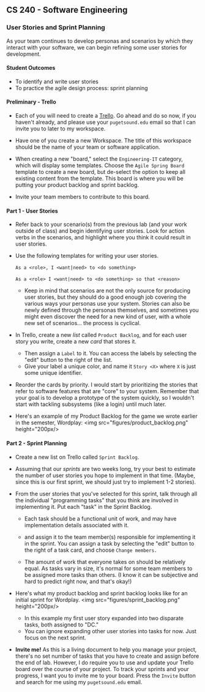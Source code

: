 ## CS 240 - Software Engineering

### User Stories and Sprint Planning

As your team continues to develop personas and scenarios by which they interact with your software, we can begin refining some user stories for development.

#### Student Outcomes

- To identify and write user stories
- To practice the agile design process: sprint planning

#### Preliminary - Trello

- Each of you will need to create a [Trello](https://trello.com/). Go ahead and do so now, if you haven't already, and please use your `pugetsound.edu` email so that I can invite you to later to my workspace.

- Have one of you create a new Workspace. The title of this workspace should be the name of your team or software application.

- When creating a new "board," select the `Engineering-IT` category, which will display some templates. Choose the `Agile Spring Board` template to create a new board, but de-select the option to keep all existing content from the template. This board is where you will be putting your product backlog and sprint backlog.

- Invite your team members to contribute to this board.

#### Part 1 - User Stories

- Refer back to your scenario(s) from the previous lab (and your work outside of class) and begin identifying user stories. Look for action verbs in the scenarios, and highlight where you think it could result in user stories.

- Use the following templates for writing your user stories.

  ```
  As a <role>, I <want|need> to <do something>
  ```

  ```
  As a <role> I <want|need> to <do something> so that <reason>
  ```

  - Keep in mind that scenarios are not the only source for producing user stories, but they should do a good enough job covering the various ways your personas use your system. Stories can also be newly defined through the personas themselves, and sometimes you might even discover the need for a new kind of user, with a whole new set of scenarios... the process is cyclical.

- In Trello, create a new _list_ called `Product Backlog`, and for each user story you write, create a new _card_ that stores it.

  - Then assign a `Label` to it. You can access the labels by selecting the "edit" button to the right of the list.
  - Give your label a unique color, and name it `Story <X>` where `X` is just some unique identifier.

- Reorder the cards by priority. I would start by prioritizing the stories that refer to software features that are "core" to your system. Remember that your goal is to develop a prototype of the system quickly, so I wouldn't start with tackling subsystems (like a login) until much later.

- Here's an example of my Product Backlog for the game we wrote earlier in the semester, Wordplay:
  <img src="figures/product_backlog.png" height="200px/>

#### Part 2 - Sprint Planning

- Create a new list on Trello called `Sprint Backlog`.

- Assuming that our _sprints_ are two weeks long, try your best to estimate the number of user stories you hope to implement in that time. (Maybe, since this is our first sprint, we should just try to implement 1-2 stories).

- From the user stories that you've selected for this sprint, talk through all the individual "programming tasks" that you think are involved in implementing it. Put each "task" in the Sprint Backlog.

  - Each task should be a functional unit of work, and may have implementation details associated with it.

  - and assign it to the team member(s) responsible for implementing it in the sprint. You can assign a task by selecting the "edit" button to the right of a task card, and choose `Change members.`

  - The amount of work that everyone takes on should be relatively equal. As tasks vary in size, it's normal for some team members to be assigned more tasks than others. (I know it can be subjective and hard to predict right now, and that's okay!)

- Here's what my product backlog and sprint backlog looks like for an initial sprint for Wordplay.
  <img src="figures/sprint_backlog.png" height="200px/>

  - In this example my first user story expanded into two disparate tasks, both assigned to "DC."
  - You can ignore expanding other user stories into tasks for now. Just focus on the next sprint.

- **Invite me!** As this is a living document to help you manage your project, there's no set number of tasks that you have to create and assign before the end of lab. However, I do require you to use and update your Trello board over the course of your project. To track your sprints and your progress, I want you to invite me to your board. Press the `Invite` button and search for me using my `pugetsound.edu` email.
